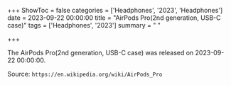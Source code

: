 +++
ShowToc = false
categories = ['Headphones', '2023', 'Headphones']
date = 2023-09-22 00:00:00
title = "AirPods Pro(2nd generation, USB-C case)"
tags = ['Headphones', '2023']
summary = " "

+++

The AirPods Pro(2nd generation, USB-C case) was released on 2023-09-22 00:00:00.

Source: `https://en.wikipedia.org/wiki/AirPods_Pro`



